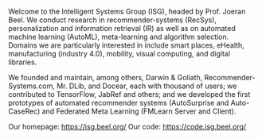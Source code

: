 Welcome to the Intelligent Systems Group (ISG), headed by Prof. Joeran Beel. We conduct research in recommender-systems (RecSys), personalization and information retrieval (IR) as well as on automated machine learning (AutoML), meta-learning and algorithm selection. Domains we are particularly interested in include smart places, eHealth, manufacturing (industry 4.0), mobility, visual computing, and digital libraries.

We founded and maintain, among others, Darwin & Goliath, Recommender-Systems.com, Mr. DLib, and Docear, each with thousand of users; we contributed to TensorFlow, JabRef and others; and we developed the first prototypes of automated recommender systems (AutoSurprise and Auto-CaseRec) and Federated Meta Learning (FMLearn Server and Client).

Our homepage: https://isg.beel.org/
Our code: https://code.isg.beel.org/
